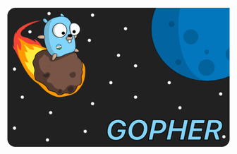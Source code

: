 <p align="center">
    <img align="center" src="https://github.com/gofer-uz/.github/blob/main/PROFILE/BANNER.png?raw=true" alt="Welcome to Uzbek Golang Community">
</p>
